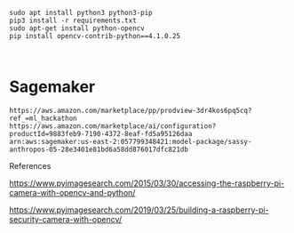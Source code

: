 


```
sudo apt install python3 python3-pip
pip3 install -r requirements.txt
sudo apt-get install python-opencv
pip install opencv-contrib-python==4.1.0.25



```
# Sagemaker
```
https://aws.amazon.com/marketplace/pp/prodview-3dr4kos6pq5cq?ref_=ml_hackathon
https://aws.amazon.com/marketplace/ai/configuration?productId=9883feb9-7190-4372-8eaf-fd5a95126daa
arn:aws:sagemaker:us-east-2:057799348421:model-package/sassy-anthropos-05-28e3401e81bd6a58dd876017dfc821db

```



References

https://www.pyimagesearch.com/2015/03/30/accessing-the-raspberry-pi-camera-with-opencv-and-python/

https://www.pyimagesearch.com/2019/03/25/building-a-raspberry-pi-security-camera-with-opencv/